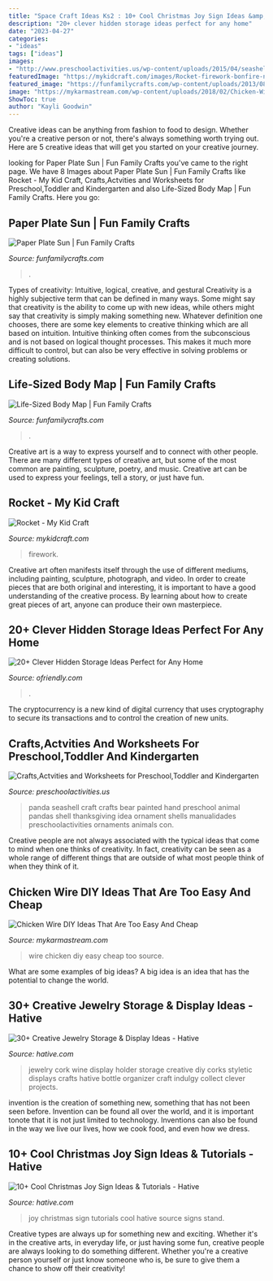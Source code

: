 ```yaml
---
title: "Space Craft Ideas Ks2 : 10+ Cool Christmas Joy Sign Ideas &amp; Tutorials"
description: "20+ clever hidden storage ideas perfect for any home"
date: "2023-04-27"
categories:
- "ideas"
tags: ["ideas"]
images:
- "http://www.preschoolactivities.us/wp-content/uploads/2015/04/seashell-panda-craft.jpg"
featuredImage: "https://mykidcraft.com/images/Rocket-firework-bonfire-night-toilet-roll1.jpg"
featured_image: "https://funfamilycrafts.com/wp-content/uploads/2013/08/IMG_2149.jpg"
image: "https://mykarmastream.com/wp-content/uploads/2018/02/Chicken-Wire-diy-.jpg"
ShowToc: true
author: "Kayli Goodwin"
---
```



Creative ideas can be anything from fashion to food to design. Whether you're a creative person or not, there's always something worth trying out. Here are 5 creative ideas that will get you started on your creative journey.

	

		
looking for Paper Plate Sun | Fun Family Crafts you've came to the right page. We have 8 Images about Paper Plate Sun | Fun Family Crafts like Rocket - My Kid Craft, Crafts,Actvities and Worksheets for Preschool,Toddler and Kindergarten and also Life-Sized Body Map | Fun Family Crafts. Here you go:
		
    
## Paper Plate Sun | Fun Family Crafts

<img loading=lazy src="https://funfamilycrafts.com/wp-content/uploads/2017/05/paper-plate-sun.jpg" onerror="this.onerror=null;this.src='https://tse2.mm.bing.net/th?id=OIP.haVVTMijlIufHimXUonKwQHaJ4&amp;pid=15.1';" alt="Paper Plate Sun | Fun Family Crafts">

_Source: funfamilycrafts.com_

>. 

	

Types of creativity: Intuitive, logical, creative, and gestural
Creativity is a highly subjective term that can be defined in many ways. Some might say that creativity is the ability to come up with new ideas, while others might say that creativity is simply making something new. Whatever definition one chooses, there are some key elements to creative thinking which are all based on intuition. Intuitive thinking often comes from the subconscious and is not based on logical thought processes. This makes it much more difficult to control, but can also be very effective in solving problems or creating solutions.

    
## Life-Sized Body Map | Fun Family Crafts

<img loading=lazy src="https://funfamilycrafts.com/wp-content/uploads/2013/08/IMG_2149.jpg" onerror="this.onerror=null;this.src='https://tse1.mm.bing.net/th?id=OIP.gTmHu1WGy-Ftx72yM1BPcQHaLG&amp;pid=15.1';" alt="Life-Sized Body Map | Fun Family Crafts">

_Source: funfamilycrafts.com_

>. 

	

Creative art is a way to express yourself and to connect with other people. There are many different types of creative art, but some of the most common are painting, sculpture, poetry, and music. Creative art can be used to express your feelings, tell a story, or just have fun.

    
## Rocket - My Kid Craft

<img loading=lazy src="https://mykidcraft.com/images/Rocket-firework-bonfire-night-toilet-roll1.jpg" onerror="this.onerror=null;this.src='https://tse3.mm.bing.net/th?id=OIP.X75x8Pvkh32Nngvb3Qx7BwHaJ6&amp;pid=15.1';" alt="Rocket - My Kid Craft">

_Source: mykidcraft.com_

>firework. 

	

Creative art often manifests itself through the use of different mediums, including painting, sculpture, photograph, and video. In order to create pieces that are both original and interesting, it is important to have a good understanding of the creative process. By learning about how to create great pieces of art, anyone can produce their own masterpiece.

    
## 20+ Clever Hidden Storage Ideas Perfect For Any Home

<img loading=lazy src="https://ofriendly.com/wp-content/uploads/2017/02/hidden-storage/26-hidden-storage-ideas.jpg" onerror="this.onerror=null;this.src='https://tse1.mm.bing.net/th?id=OIP.0DFsfYO-BExCh62nH4h7GQHaLI&amp;pid=15.1';" alt="20+ Clever Hidden Storage Ideas Perfect for Any Home">

_Source: ofriendly.com_

>. 

	

The cryptocurrency is a new kind of digital currency that uses cryptography to secure its transactions and to control the creation of new units.

    
## Crafts,Actvities And Worksheets For Preschool,Toddler And Kindergarten

<img loading=lazy src="http://www.preschoolactivities.us/wp-content/uploads/2015/04/seashell-panda-craft.jpg" onerror="this.onerror=null;this.src='https://tse1.mm.bing.net/th?id=OIP.AKwz3yN-c-cmJJ65typuBwHaJ4&amp;pid=15.1';" alt="Crafts,Actvities and Worksheets for Preschool,Toddler and Kindergarten">

_Source: preschoolactivities.us_

>panda seashell craft crafts bear painted hand preschool animal pandas shell thanksgiving idea ornament shells manualidades preschoolactivities ornaments animals con. 

	

Creative people are not always associated with the typical ideas that come to mind when one thinks of creativity. In fact, creativity can be seen as a whole range of different things that are outside of what most people think of when they think of it.

    
## Chicken Wire DIY Ideas That Are Too Easy And Cheap

<img loading=lazy src="https://mykarmastream.com/wp-content/uploads/2018/02/Chicken-Wire-diy-.jpg" onerror="this.onerror=null;this.src='https://tse4.mm.bing.net/th?id=OIP.qqmWcwRGOrWxQBwRBTLlVgHaLH&amp;pid=15.1';" alt="Chicken Wire DIY Ideas That Are Too Easy And Cheap">

_Source: mykarmastream.com_

>wire chicken diy easy cheap too source. 

	

What are some examples of big ideas?
A big idea is an idea that has the potential to change the world.

    
## 30+ Creative Jewelry Storage &amp; Display Ideas - Hative

<img loading=lazy src="https://hative.com/wp-content/uploads/2015/01/jewelry-storage-display-ideas/4-wine-cork-jewelry-holder.jpg" onerror="this.onerror=null;this.src='https://tse3.mm.bing.net/th?id=OIP.FwVNXz2MrSzob-lrHpXaiQHaKW&amp;pid=15.1';" alt="30+ Creative Jewelry Storage &amp; Display Ideas - Hative">

_Source: hative.com_

>jewelry cork wine display holder storage creative diy corks styletic displays crafts hative bottle organizer craft indulgy collect clever projects. 

	

invention is the creation of something new, something that has not been seen before. Invention can be found all over the world, and it is important tonote that it is not just limited to technology. Inventions can also be found in the way we live our lives, how we cook food, and even how we dress.

    
## 10+ Cool Christmas Joy Sign Ideas &amp; Tutorials - Hative

<img loading=lazy src="https://hative.com/wp-content/uploads/2014/09/christmas-joy-sign/13-christmas-joy-sign-ideas-and-tutorials.jpg" onerror="this.onerror=null;this.src='https://tse3.mm.bing.net/th?id=OIP.h-929A09J78PJz24aRK14wHaRF&amp;pid=15.1';" alt="10+ Cool Christmas Joy Sign Ideas &amp; Tutorials - Hative">

_Source: hative.com_

>joy christmas sign tutorials cool hative source signs stand. 

	

Creative types are always up for something new and exciting. Whether it's in the creative arts, in everyday life, or just having some fun, creative people are always looking to do something different. Whether you're a creative person yourself or just know someone who is, be sure to give them a chance to show off their creativity!

